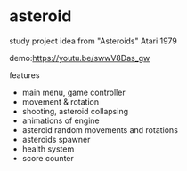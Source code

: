 # asteroid

study project
idea from "Asteroids" Atari 1979

demo:https://youtu.be/swwV8Das_gw

features
- main menu, game controller
- movement & rotation
- shooting, asteroid collapsing
- animations of engine
- asteroid random movements and rotations
- asteroids spawner
- health system
- score counter
